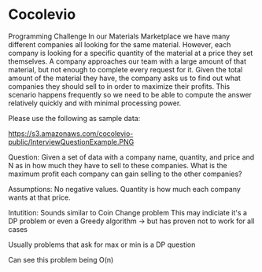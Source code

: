 # Cocolevio
Programming Challenge
In our Materials Marketplace we have many different companies all looking for the same material. However, each company is looking for a specific quantity of the material at a price they set themselves. A company approaches our team with a large amount of that material, but not enough to complete every request for it. Given the total amount of the material they have, the company asks us to find out what companies they should sell to in order to maximize their profits. This scenario happens frequently so we need to be able to compute the answer relatively quickly and with minimal processing power.

Please use the following as sample data:

https://s3.amazonaws.com/cocolevio-public/InterviewQuestionExample.PNG


Question: Given a set of data with a company name, quantity, and price and N as in how much they have to sell to these companies. What is the maximum profit each company can gain selling to the other companies?


Assumptions: No negative values. Quantity is how much each company wants at that price. 


Intutition: 
Sounds similar to Coin Change problem
This may indiciate it's a DP problem or even a Greedy algorithm -> but has proven not to work for all cases

Usually problems that ask for max or min is a DP question

Can see this problem being O(n)
